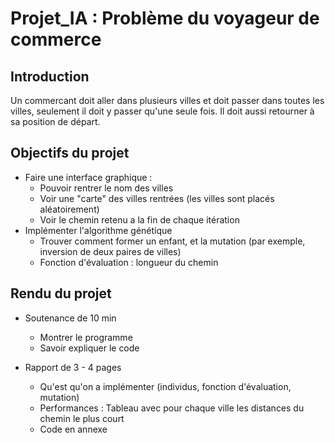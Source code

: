 # Projet_IA : Problème du voyageur de commerce

## Introduction

Un commercant doit aller dans plusieurs villes et doit passer dans toutes les villes, seulement il doit y passer qu'une seule fois. Il doit aussi retourner à sa position de départ. 

## Objectifs du projet
- Faire une interface graphique :
    - Pouvoir rentrer le nom des villes 
    - Voir une "carte" des villes rentrées (les villes sont placés aléatoirement)
    - Voir le chemin retenu a la fin de chaque itération
- Implémenter l'algorithme génétique
    - Trouver comment former un enfant, et la mutation (par exemple, inversion de deux paires de villes) 
    - Fonction d'évaluation : longueur du chemin

## Rendu du projet
- Soutenance de 10 min
    - Montrer le programme
    - Savoir expliquer le code

- Rapport de 3 - 4 pages
    - Qu'est qu'on a implémenter (individus, fonction d'évaluation, mutation)
    - Performances : Tableau avec pour chaque ville les distances du chemin le plus court
    - Code en annexe